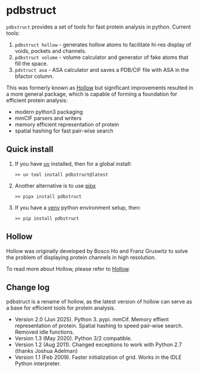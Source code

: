 
  # pdbstruct

`pdbstruct` provides a set of tools for fast protein analysis in python. Current tools:

1. `pdbstruct hollow` - generates hollow atoms to facilitate hi-res display of voids, pockets and channels.
2. `pdbstruct volume` - volume calculator and generator of fake atoms that fill the space.
3. `pdstruct asa` - ASA calculator and saves a PDB/CIF file with ASA in the bfactor column.

This was formerly known as [Hollow](https://github.com/boscoh/hollow) but significant improvements resulted in a more general package,
which is capable of forming a foundation for efficient protein analysis:

- modern python3 packaging
- mmCIF parsers and writers
- memory efficient representation of protein
- spatial hashing for fast pair-wise search


## Quick install

1. If you have [uv](https://docs.astral.sh/uv/) installed, then for a global install:

       >> uv tool install pdbstruct@latest

2. Another alternative is to use [pipx](https://github.com/pypa/pipx)

       >> pipx install pdbstruct

3. If you have a [venv](https://docs.python.org/3/library/venv.html) python environment setup, then:

       >> pip install pdbstruct

  ## Hollow

Hollow was originally developed by Bosco Ho and Franz Gruswitz to solve the problem of displaying protein channels in high resolution. 

To read more about Hollow, please refer to [Hollow](https://boscoh.github.io/hollow/).

  ## Change log

pdbstruct is a rename of hollow, as the latest version of hollow can serve
as a base for efficient tools for protein analysis.

- Version 2.0 (Jun 2025). Python 3. pypi. mmCif. Memory effient
    representation of protein. Spatial hashing to speed pair-wise
    search. Removed idle functions.
- Version 1.3 (May 2020). Python 3/2 compatible.</li>
- Version 1.2 (Aug 2011). Changed exceptions to work with Python 2.7
    (thanks Joshua Adelman)
- Version 1.1 (Feb 2009). Faster initialization of grid. Works in the
    IDLE Python interpreter.
